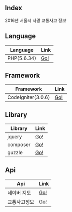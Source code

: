 ## Index
2016년 서울시 사망 교통사고 정보

## Language
Language | Link |
|---|---|
| PHP(5.6.34) | [Go!](http://php.net/downloads.php) |

## Framework
Framework | Link |
|---|---|
| CodeIgniter(3.0.6) | [Go!](http://www.ciboard.co.kr/user_guide/kr/installation/downloads.html) |

## Library
Library | Link |
|---|---|
| jquery | [Go!](https://code.jquery.com/jquery-2.2.1.min.js) |
| composer | [Go!](https://getcomposer.org/download/) |
| guzzle | [Go!](https://github.com/guzzle/guzzle/) |

## Api
Api | Link |
|---|---|
| 네이버 지도 | [Go!](https://developers.naver.com/docs/map/overview/) |
| 교통사고정보 | [Go!](https://www.data.go.kr/dataset/15003493/openapi.do) | 

